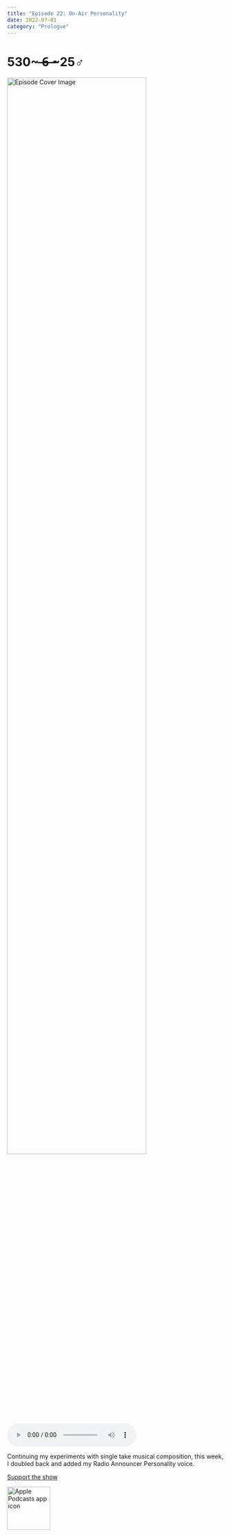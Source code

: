 ```yaml
---
title: "Episode 22: On-Air Personality"
date: 2022-07-01
category: "Prologue"
---
```

# 530~ ̶6̶ ̶~25♂
<img src="https://artwork.captivate.fm/8831caf6-70a5-4813-890e-8c3475750675/60854458c4d1acdf4e1c2f79c4137142d85d78e379bdafbd69bd34c85f5819ad.jpg" alt="Episode Cover Image" width=80%/>
<audio controls>
  <source src="https://podcasts.captivate.fm/media/99ef148b-a2e5-4b00-9787-2a541bfd9bad/10890987-episode-22-on-air-personality.mp3" type="audio/mpeg">
  Your browser does not support the audio element.
</audio>

<p>Continuing my experiments with single take musical composition, this week, I doubled back and added my Radio Announcer Personality voice. </p><a rel="payment" href="https://www.paypal.com/donate/?hosted_button_id=WX3GRUK5BHJLS">Support the show</a>

<a href="https://podcasts.apple.com/us/podcast/living-room-music/id1608791560?tscg=30200&itsct=podcast_box_appicon&ls=1&mttnsubad=1608791560" style="display: inline-block;"><img src="https://toolbox.marketingtools.apple.com/api/v2/badges/app-icon-podcasts/standard/en-us" alt="Apple Podcasts app icon" style="width: 100px; height: 100px; vertical-align: middle; object-fit: contain;" /></a>
    